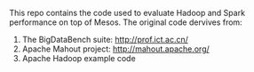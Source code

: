 This repo contains the code used to evaluate Hadoop and Spark performance on top of Mesos.
The original code dervives from:

1.  The BigDataBench suite: http://prof.ict.ac.cn/
2. Apache Mahout project: http://mahout.apache.org/
3.  Apache Hadoop example code
